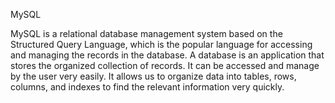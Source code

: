 MySQL

MySQL is a relational database management system based on the Structured Query Language, which is the popular language for accessing and managing the records in the database.
A database is an application that stores the organized collection of records. It can be accessed and manage by the user very easily. 
It allows us to organize data into tables, rows, columns, and indexes to find the relevant information very quickly.

